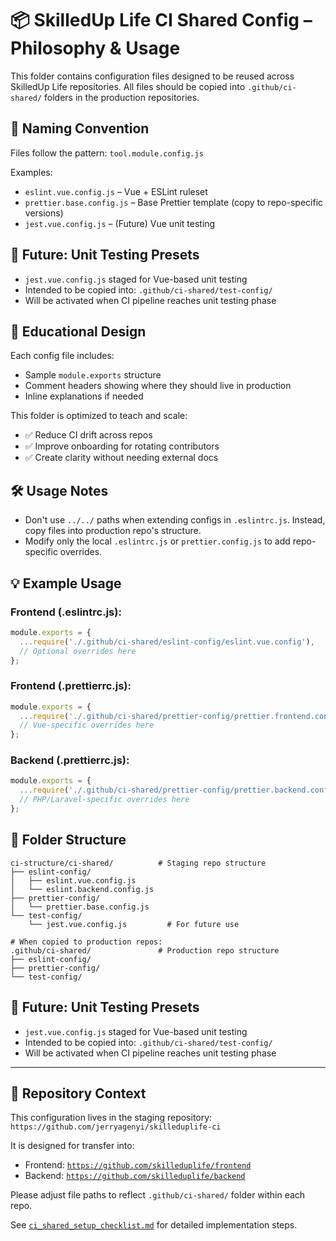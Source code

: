 # 📦 SkilledUp Life CI Shared Config – Philosophy & Usage

This folder contains configuration files designed to be reused across SkilledUp Life repositories. All files should be copied into `.github/ci-shared/` folders in the production repositories.

## 📐 Naming Convention

Files follow the pattern: `tool.module.config.js`

Examples:
- `eslint.vue.config.js` – Vue + ESLint ruleset
- `prettier.base.config.js` – Base Prettier template (copy to repo-specific versions)
- `jest.vue.config.js` – (Future) Vue unit testing

## 🧪 Future: Unit Testing Presets

- `jest.vue.config.js` staged for Vue-based unit testing
- Intended to be copied into: `.github/ci-shared/test-config/`
- Will be activated when CI pipeline reaches unit testing phase

## 🧠 Educational Design

Each config file includes:
- Sample `module.exports` structure
- Comment headers showing where they should live in production
- Inline explanations if needed

This folder is optimized to teach and scale:
- ✅ Reduce CI drift across repos
- ✅ Improve onboarding for rotating contributors
- ✅ Create clarity without needing external docs

## 🛠 Usage Notes

- Don't use `../../` paths when extending configs in `.eslintrc.js`. Instead, copy files into production repo's structure.
- Modify only the local `.eslintrc.js` or `prettier.config.js` to add repo-specific overrides.

## 💡 Example Usage

### Frontend (.eslintrc.js):
```js
module.exports = {
  ...require('./.github/ci-shared/eslint-config/eslint.vue.config'),
  // Optional overrides here
};
```

### Frontend (.prettierrc.js):
```js
module.exports = {
  ...require('./.github/ci-shared/prettier-config/prettier.frontend.config'),
  // Vue-specific overrides here
};
```

### Backend (.prettierrc.js):
```js
module.exports = {
  ...require('./.github/ci-shared/prettier-config/prettier.backend.config'),
  // PHP/Laravel-specific overrides here
};
```

## 📁 Folder Structure

```
ci-structure/ci-shared/          # Staging repo structure
├── eslint-config/
│   ├── eslint.vue.config.js
│   └── eslint.backend.config.js
├── prettier-config/
│   └── prettier.base.config.js
└── test-config/
    └── jest.vue.config.js         # For future use

# When copied to production repos:
.github/ci-shared/               # Production repo structure
├── eslint-config/
├── prettier-config/
└── test-config/
```

## 🧪 Future: Unit Testing Presets

- `jest.vue.config.js` staged for Vue-based unit testing
- Intended to be copied into: `.github/ci-shared/test-config/`
- Will be activated when CI pipeline reaches unit testing phase

---

## 🚧 Repository Context

This configuration lives in the staging repository:
`https://github.com/jerryagenyi/skilleduplife-ci`

It is designed for transfer into:

- Frontend: [`https://github.com/skilleduplife/frontend`](https://github.com/skilleduplife/frontend)
- Backend: [`https://github.com/skilleduplife/backend`](https://github.com/skilleduplife/backend)

Please adjust file paths to reflect `.github/ci-shared/` folder within each repo.

See [`ci_shared_setup_checklist.md`](./ci_shared_setup_checklist.md) for detailed implementation steps. 